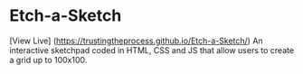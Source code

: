 # Etch-a-Sketch
[View Live] (https://trustingtheprocess.github.io/Etch-a-Sketch/)
An interactive sketchpad coded in HTML, CSS and JS that allow users to create a grid up to 100x100.
